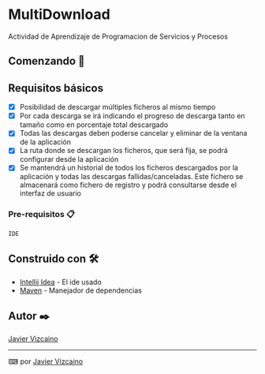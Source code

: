 # MultiDownload

Actividad de Aprendizaje de Programacion de Servicios y Procesos

## Comenzando 🚀


## Requisitos básicos


- [x]	Posibilidad de descargar múltiples ficheros al mismo tiempo
- [x]	Por cada descarga se irá indicando el progreso de descarga tanto en tamaño como en porcentaje total descargado
- [x]	Todas las descargas deben poderse cancelar y eliminar de la ventana de la aplicación
- [x] La ruta donde se descargan los ficheros, que será fija, se podrá configurar desde la aplicación
- [x]	Se mantendrá un historial de todos los ficheros descargados por la aplicación y todas las descargas fallidas/canceladas. Este fichero se almacenará como fichero de registro y podrá consultarse desde el interfaz de usuario

### Pre-requisitos 📋


```
IDE
```

## Construido con 🛠️


* [Intellij Idea](https://www.jetbrains.com/idea/) - El ide usado
* [Maven](https://maven.apache.org/) - Manejador de dependencias

## Autor ✒️

[Javier Vizcaino](https://github.com/Javivzk)

---
⌨ por [Javier Vizcaino](https://github.com/Javivzk) 

